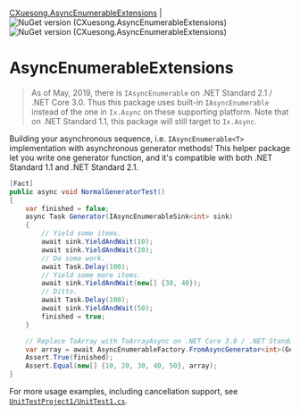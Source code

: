 [CXuesong.AsyncEnumerableExtensions](https://www.nuget.org/packages/CXuesong.AsyncEnumerableExtensions) | ![NuGet version (CXuesong.AsyncEnumerableExtensions)](https://img.shields.io/nuget/vpre/CXuesong.AsyncEnumerableExtensions.svg?style=flat-square) ![NuGet version (CXuesong.AsyncEnumerableExtensions)](https://img.shields.io/nuget/dt/CXuesong.AsyncEnumerableExtensions.svg?style=flat-square)

# AsyncEnumerableExtensions

>   As of May, 2019, there is `IAsyncEnumerable` on .NET Standard 2.1 / .NET Core 3.0. Thus this package uses built-in `IAsyncEnumerable` instead of the one in `Ix.Async` on these supporting platform. Note that on .NET Standard 1.1, this package will still target to `Ix.Async`.

Building your asynchronous sequence, i.e. `IAsyncEnumerable<T>` implementation with asynchronous generator methods! This helper package let you write one generator function, and it's compatible with both .NET Standard 1.1 and .NET Standard 2.1.

```c#
[Fact]
public async void NormalGeneratorTest()
{
    var finished = false;
    async Task Generator(IAsyncEnumerableSink<int> sink)
    {
        // Yield some items.
        await sink.YieldAndWait(10);
        await sink.YieldAndWait(20);
        // Do some work.
        await Task.Delay(100);
        // Yield some more items.
        await sink.YieldAndWait(new[] {30, 40});
        // Ditto.
        await Task.Delay(100);
        await sink.YieldAndWait(50);
        finished = true;
    }

    // Replace ToArray with ToArrayAsync on .NET Core 3.0 / .NET Standard 2.1
    var array = await AsyncEnumerableFactory.FromAsyncGenerator<int>(Generator).ToArray();
    Assert.True(finished);
    Assert.Equal(new[] {10, 20, 30, 40, 50}, array);
}
```

For more usage examples, including cancellation support, see [`UnitTestProject1/UnitTest1.cs`](UnitTestProject1/UnitTest1.cs).